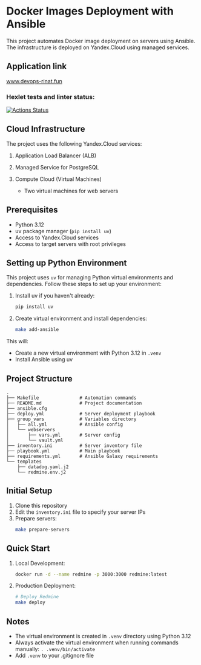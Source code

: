 # Docker Images Deployment with Ansible

This project automates Docker image deployment on servers using Ansible. The infrastructure is deployed on Yandex.Cloud using managed services.

## Application link
www.devops-rinat.fun

### Hexlet tests and linter status:
[![Actions Status](https://github.com/talveRinat/devops-for-programmers-project-76/actions/workflows/hexlet-check.yml/badge.svg)](https://github.com/talveRinat/devops-for-programmers-project-76/actions)


## Cloud Infrastructure

The project uses the following Yandex.Cloud services:

1. Application Load Balancer (ALB)

2. Managed Service for PostgreSQL

3. Compute Cloud (Virtual Machines)
   - Two virtual machines for web servers


## Prerequisites

- Python 3.12
- uv package manager (`pip install uv`)
- Access to Yandex.Cloud services
- Access to target servers with root privileges

## Setting up Python Environment

This project uses `uv` for managing Python virtual environments and dependencies. Follow these steps to set up your environment:

1. Install uv if you haven't already:
   ```bash
   pip install uv
   ```

2. Create virtual environment and install dependencies:
   ```bash
   make add-ansible
   ```

This will:
- Create a new virtual environment with Python 3.12 in `.venv`
- Install Ansible using uv

## Project Structure

```
.
├── Makefile               # Automation commands
├── README.md              # Project documentation
├── ansible.cfg
├── deploy.yml             # Server deployment playbook
├── group_vars             # Variables directory
│   ├── all.yml            # Ansible config
│   └── webservers
│       ├── vars.yml       # Server config
│       └── vault.yml
├── inventory.ini          # Server inventory file
├── playbook.yml           # Main playbook
├── requirements.yml       # Ansible Galaxy requirements
└── templates
    ├── datadog.yaml.j2
    └── redmine.env.j2      
```

## Initial Setup

1. Clone this repository
2. Edit the `inventory.ini` file to specify your server IPs
3. Prepare servers:
   ```bash
   make prepare-servers
   ```

## Quick Start

1. Local Development:
   ```bash
   docker run -d --name redmine -p 3000:3000 redmine:latest
   ```

2. Production Deployment:
   ```bash
   # Deploy Redmine
   make deploy
   ```

## Notes

- The virtual environment is created in `.venv` directory using Python 3.12
- Always activate the virtual environment when running commands manually: `. .venv/bin/activate`
- Add `.venv` to your .gitignore file